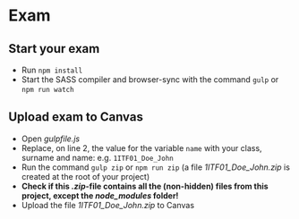 # Exam

## Start your exam

- Run `npm install`
- Start the SASS compiler and browser-sync with the command `gulp` or `npm run watch`

## Upload exam to Canvas

- Open _gulpfile.js_
- Replace, on line 2, the value for the variable `name` with your class, surname and name: e.g. `1ITF01_Doe_John`
- Run the command `gulp zip` or `npm run zip`
  (a file _1ITF01_Doe_John.zip_ is created at the root of your project)
- **Check if this _.zip_-file contains all the (non-hidden) files from this project, except the _node_modules_ folder!**
- Upload the file _1ITF01_Doe_John.zip_ to Canvas

